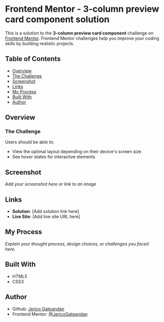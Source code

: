 # Frontend Mentor - 3-column preview card component solution

This is a solution to the **3-column preview card component** challenge on [Frontend Mentor](https://www.frontendmentor.io/). Frontend Mentor challenges help you improve your coding skills by building realistic projects.

## Table of Contents
- [Overview](#overview)
- [The Challenge](#the-challenge)
- [Screenshot](#screenshot)
- [Links](#links)
- [My Process](#my-process)
- [Built With](#built-with)
- [Author](#author)

## Overview

### The Challenge

Users should be able to:
- View the optimal layout depending on their device's screen size
- See hover states for interactive elements

## Screenshot

_Add your screenshot here or link to an image_

## Links

- **Solution**: [Add solution link here]
- **Live Site**: [Add live site URL here]

## My Process

_Explain your thought process, design choices, or challenges you faced here._

## Built With

- HTML5
- CSS3

## Author

- Github: [Jerico Gatpandan](https://github.com/JericoGatpandan)
- Frontend Mentor: [@JericoGatpandan](https://www.frontendmentor.io/profile/JericoGatpandan)
